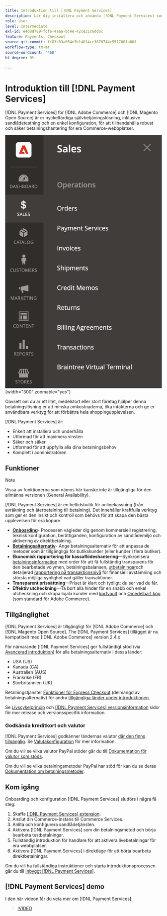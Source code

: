 ```yaml
---
title: Introduktion till [!DNL Payment Services]
description: Lär dig installera och använda [!DNL Payment Services] som en nyckelfärdig, robust och säker lösning för betalningshantering för er [!DNL Adobe Commerce] och [!DNL Magento Open Source] webbplatser.
role: User
level: Intermediate
exl-id: e4d8d789-fcf6-4aaa-bc4e-42ce21c6dd6c
feature: Payments, Checkout
source-git-commit: ff83c83a054e5b14814cc3076744c5517081a80f
workflow-type: tm+mt
source-wordcount: '468'
ht-degree: 0%

---
```


# Introduktion till [!DNL Payment Services]

[!DNL Payment Services] for [!DNL Adobe Commerce] och [!DNL Magento Open Source] är er nyckelfärdiga självbetjäningslösning, inklusive sandlådetestning och en enkel konfiguration, för att tillhandahålla robust och säker betalningshantering för era Commerce-webbplatser.

![[!DNL Payment Services] tilläggsadministratörsvy](assets/admin-view.png){width="300" zoomable="yes"}

Oavsett om du är ett litet, medelstort eller stort företag hjälper denna betalningslösning er att minska omkostnaderna, öka intäkterna och ge er användbara verktyg för att förbättra hela shoppingupplevelsen.

[!DNL Payment Services] är:

* Enkelt att installera och underhålla
* Utformad för att maximera vinsten
* Säker och säker
* Utformad för att uppfylla alla dina betalningsbehov
* Komplett i administratören

## Funktioner

>[!NOTE]
>
>Vissa av funktionerna som nämns här kanske inte är tillgängliga för den allmänna versionen (General Availability).

[!DNL Payment Services] är en heltidsbutik för onlinekassning (från avräkning och återbetalning till betalning). Det innehåller kraftfulla verktyg som ger er den insikt och kontroll som behövs för att skapa den bästa upplevelsen för era köpare.

* [**Onboarding**](onboard.md)- Processen vägleder dig genom kommersiell registrering, teknisk konfiguration, berättiganden, konfiguration av sandlådemiljö och aktivering av direktbetalning.
* [**Betalningsalternativ**](payments-options.md)- Ange betalningsalternativ för att anpassa de metoder som är tillgängliga för butikskunder (eller kunder i flera butiker).
* **Ekonomisk rapportering för kassaflödeshantering**—Synkronisera [betalningsinformation](order-payment-status.md) med order för att få fullständig transparens för den bearbetade volymen, betalningsbalansen, [utbetalningar](payouts.md)och detaljerad [rapportering på transaktionsnivå](transactions.md) för finansiell avstämning och största möjliga synlighet vad gäller transaktioner.
* **Transparent prissättning**—Priset är klart och tydligt; du ser vad du får.
* **Effektiv utcheckning**—Ta bort alla hinder för en snabb och enkel utcheckning och skapa lojala kunder med [kortvault](vaulting.md) och [Omedelbart köp](https://experienceleague.adobe.com/docs/commerce-admin/stores-sales/point-of-purchase/checkout-instant-purchase.html) (som standard för Adobe Commerce).

## Tillgänglighet

[!DNL Payment Services] är tillgängligt för [!DNL Adobe Commerce] och [!DNL Magento Open Source]. The [!DNL Payment Services] tillägget är nu kompatibelt med [!DNL Adobe Commerce] version 2.4.x

För närvarande [!DNL Payment Services] ger fullständigt stöd (via [Avancerad introduktion](../payment-services/production.md#advanced-onboarding)) för alla betalningsalternativ i dessa länder:

* USA (US)
* Kanada (CA)
* Australien (AUS)
* Frankrike (FR)
* Storbritannien (UK)

Betalningstjänster [Funktioner för Express Checkout](../payment-services/payments-options.md) (delmängd av betalningsalternativ) för andra [tillgängliga länder under introduktionen](../payment-services/production.md#complete-merchant-onboarding).

Se [Livscykelprincip](https://experienceleague.adobe.com/docs/commerce-operations/release/planning/lifecycle-policy.html) och [[!DNL Payment Services] versionsinformation](release-notes.md) sidor för mer release och versionsspecifik information.

### Godkända kreditkort och valutor

[!DNL Payment Services] godkänner ländernas valutor [där den finns tillgänglig](#availability). Se [Valutakonfiguration](https://experienceleague.adobe.com/docs/commerce-admin/stores-sales/site-store/currency/currency-configuration.html) för mer information.

Om du vill se vilka valutor PayPal stöder går du till [Dokumentation för valutor som stöds](https://developer.paypal.com/docs/reports/reference/paypal-supported-currencies/).

Om du vill se vilka betalningsmetoder PayPal har stöd för kan du se deras [Dokumentation om betalningsmetoder](https://developer.paypal.com/docs/checkout/payment-methods/).

## Kom igång

Onboarding och konfiguration [!DNL Payment Services] slutförs i några få steg:

1. Skaffa [[!DNL Payment Services] extension](install.md).
1. Anslut din Commerce-instans till Commerce Services.
1. Anlita och konfigurera sandlådetjänsten.
1. Aktivera [!DNL Payment Services] som din betalningsmetod och börja bearbeta testbetalningar.
1. Fullständig introduktion för handlare för att aktivera livebetalningar för era webbplatser.
1. Aktivera [!DNL Payment Services] i direktläge för att börja bearbeta direktbetalningar.

Om du vill ha fullständiga instruktioner och starta introduktionsprocessen går du till [Inbyggt [!DNL Payment Services]](onboard.md).

## [!DNL Payment Services] demo

I den här videon får du veta mer om [!DNL Payment Services]:

>[!VIDEO](https://video.tv.adobe.com/v/343990?quality=12)
